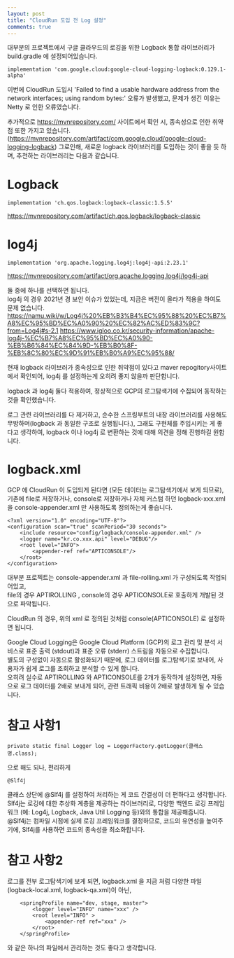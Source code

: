 ```yaml
---
layout: post
title: "CloudRun 도입 전 Log 설정"
comments: true
---
```



대부분의 프로젝트에서 구글 클라우드의 로깅을 위한 Logback 통합 라이브러리가 build.gradle 에 설정되어있습니다.
```
implementation 'com.google.cloud:google-cloud-logging-logback:0.129.1-alpha'
```

이번에 CloudRun 도입시 'Failed to find a usable hardware address from the network interfaces; using random bytes:' 
오류가 발생했고, 문제가 생긴 이유는 Netty 로 인한 오류였습니다. 

추가적으로 https://mvnrepository.com/ 사이트에서 확인 시, 종속성으로 인한 취약점 또한 가지고 있습니다.
(https://mvnrepository.com/artifact/com.google.cloud/google-cloud-logging-logback)
그로인해, 새로운 logback 라이브러리를 도입하는 것이 좋을 듯 하며, 추천하는 라이브러리는 다음과 같습니다.  

# Logback

```
implementation 'ch.qos.logback:logback-classic:1.5.5'
```
https://mvnrepository.com/artifact/ch.qos.logback/logback-classic

# log4j

```
implementation 'org.apache.logging.log4j:log4j-api:2.23.1'
```
https://mvnrepository.com/artifact/org.apache.logging.log4j/log4j-api

둘 중에 하나를 선택하면 됩니다.  
log4j 의 경우 2021년 경 보안 이슈가 있었는데, 지금은 버전이 올라가 적용을 하여도 문제 없습니다.
https://namu.wiki/w/Log4j%20%EB%B3%B4%EC%95%88%20%EC%B7%A8%EC%95%BD%EC%A0%90%20%EC%82%AC%ED%83%9C?from=Log4j#s-2.1
https://www.igloo.co.kr/security-information/apache-log4j-%EC%B7%A8%EC%95%BD%EC%A0%90-%EB%B6%84%EC%84%9D-%EB%B0%8F-%EB%8C%80%EC%9D%91%EB%B0%A9%EC%95%88/  

현재 logback 라이브러가 종속성으로 인한 취약점이 있다고 maver repogitory사이트에서 확인되어, 
log4j 를 설정하는게 오히려 좋지 않을까 판단합니다.  

logback 과 log4j 둘다 적용하여, 정상적으로 GCP의 로그탐색기에 수집되어 동작하는 것을 확인했습니다.  

로그 관련 라이브러리를 다 제거하고, 순수한 스프링부트의 내장 라이브러리를 사용해도 무방하며(logback 과 동일한 구조로 실행됩니다.), 그래도 구현체를 주입시키는 게 좋다고 생각하여, logback 이나 log4j 로 변환하는 것에 대해 의견을 정해 진행하길 원합니다.  

# logback.xml

GCP 에 CloudRun 이 도입되게 된다면 (모든 데이터는 로그탐색기에서 보게 되므로),  
기존에 file로 저장하거나, console로 저장하거나 자체 커스텀 하던 logback-xxx.xml 을 console-appender.xml 만 사용하도록 정의하는게 좋습니다.  

```
<?xml version="1.0" encoding="UTF-8"?>
<configuration scan="true" scanPeriod="30 seconds">
    <include resource="config/logback/console-appender.xml" />
    <logger name="kr.co.xxx.api" level="DEBUG"/>
    <root level="INFO">
        <appender-ref ref="APTICONSOLE"/>
    </root>
</configuration>
```

대부분 프로젝트는 console-appender.xml 과 file-rolling.xml 가 구성되도록 작업되어있고,  
file의 경우 APTIROLLING , console의 경우 APTICONSOLE로 호출하게 개발된 것으로 파악됩니다.  


CloudRun 의 경우, 위의 xml 로 정의된 것처럼 console(APTICONSOLE) 로 설정하면 됩니다.  

Google Cloud Logging은 Google Cloud Platform (GCP)의 로그 관리 및 분석 서비스로 표준 출력 (stdout)과 표준 오류 (stderr) 스트림을 자동으로 수집합니다.  
별도의 구성없이 자동으로 활성화되기 때문에, 로그 데이터를 로그탐색기로 보내어, 사용자가 쉽게 로그를 조회하고 분석할 수 있게 합니다.  
오히려 실수로 APTIROLLING 와 APTICONSOLE를 2개가 동작하게 설정하면, 자동으로 로그 데이터를 2배로 보내게 되어, 관련 트래픽 비용이 2배로 발생하게 될 수 있습니다.  

# 참고 사항1

```
private static final Logger log = LoggerFactory.getLogger(클래스명.class);
```
으로 해도 되나, 편리하게
```
@Slf4j
```
클래스 상단에 @Slf4j 를 설정하여 처리하는 게 코드 간결성이 더 편하다고 생각합니다.  
Slf4j는 로깅에 대한 추상화 계층을 제공하는 라이브러리로, 다양한 백엔드 로깅 프레임워크 (예: Log4j, Logback, Java Util Logging 등)와의 통합을 제공해줍니다.  
@Slf4j는 컴파일 시점에 실제 로깅 프레임워크를 결정하므로, 코드의 유연성을 높여주기에, Slf4j를 사용하면 코드의 종속성을 최소화합니다.  

# 참고 사항2

로그를 전부 로그탐색기에 보게 되면, logback.xml 을 지금 처럼 다양한 파일(logback-local.xml, logback-qa.xml)이 아닌,  
```
    <springProfile name="dev, stage, master">
        <logger level="INFO" name="xxx" />
        <root level="INFO" >
            <appender-ref ref="xxx" />
        </root>
    </springProfile>
```

와 같은 하나의 파일에서 관리하는 것도 좋다고 생각합니다.
